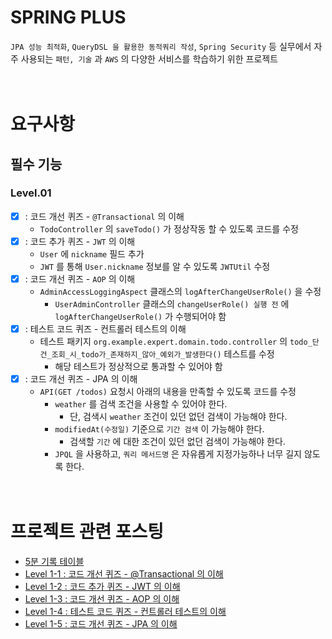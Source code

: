 # SPRING PLUS
`JPA 성능 최적화`, `QueryDSL 을 활용한 동적쿼리 작성`, `Spring Security` 등 실무에서 자주 사용되는 `패턴, 기술` 과 `AWS` 의 다양한 서비스를 학습하기 위한 프로젝트
<br/><br/><br/>

# 요구사항
## 필수 기능
### Level.01
- [x] : 코드 개선 퀴즈 - `@Transactional` 의 이해
  - `TodoController` 의 `saveTodo()` 가 정상작동 할 수 있도록 코드를 수정
- [x] : 코드 추가 퀴즈 - `JWT` 의 이해
  - `User` 에 `nickname` 필드 추가
  - `JWT` 를 통해 `User.nickname` 정보를 알 수 있도록 `JWTUtil` 수정
- [x] : 코드 개선 퀴즈 - `AOP` 의 이해
  - `AdminAccessLoggingAspect` 클래스의 `logAfterChangeUserRole()` 을 수정
    - `UserAdminController` 클래스의 `changeUserRole() 실행 전` 에 `logAfterChangeUserRole()` 가 수행되어야 함
- [x] : 테스트 코드 퀴즈 - 컨트롤러 테스트의 이해
  - 테스트 패키지 `org.example.expert.domain.todo.controller` 의 `todo_단건_조회_시_todo가_존재하지_않아_예외가_발생한다()` 테스트를 수정
    - 해당 테스트가 정상적으로 통과할 수 있어야 함
- [x] : 코드 개선 퀴즈 - JPA 의 이해
  - `API(GET /todos)` 요청시 아래의 내용을 만족할 수 있도록 코드를 수정
    - `weather` 를 검색 조건을 사용할 수 있어야 한다.
      - 단, 검색시 `weather` 조건이 있던 없던 검색이 가능해야 한다.
    - `modifiedAt(수정일)` 기준으로 `기간 검색` 이 가능해야 한다.
      - 검색할 `기간` 에 대한 조건이 있던 없던 검색이 가능해야 한다.
    - `JPQL` 을 사용하고, `쿼리 메서드명` 은 자유롭게 지정가능하나 너무 길지 않도록 한다.
<br/><br/><br/>

# 프로젝트 관련 포스팅
- [5분 기록 테이블](https://development-diary-for-me.tistory.com/192)
- [Level 1-1 : 코드 개선 퀴즈 - @Transactional 의 이해](https://development-diary-for-me.tistory.com/193)
- [Level 1-2 : 코드 추가 퀴즈 - JWT 의 이해](https://development-diary-for-me.tistory.com/195)
- [Level 1-3 : 코드 개선 퀴즈 - AOP 의 이해](https://development-diary-for-me.tistory.com/196)
- [Level 1-4 : 테스트 코드 퀴즈 - 컨트롤러 테스트의 이해](https://development-diary-for-me.tistory.com/197)
- [Level 1-5 : 코드 개선 퀴즈 - JPA 의 이해](https://development-diary-for-me.tistory.com/198)